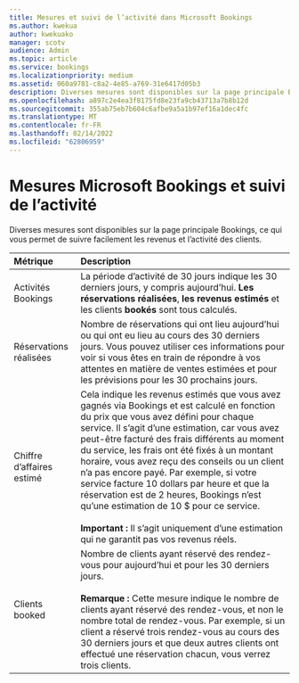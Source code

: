 ```yaml
---
title: Mesures et suivi de l’activité dans Microsoft Bookings
ms.author: kwekua
author: kwekuako
manager: scotv
audience: Admin
ms.topic: article
ms.service: bookings
ms.localizationpriority: medium
ms.assetid: 060a9781-c8a2-4e85-a769-31e6417d05b3
description: Diverses mesures sont disponibles sur la page principale Bookings, ce qui vous permet de suivre facilement les revenus et l’activité des clients.
ms.openlocfilehash: a897c2e4ea3f8175fd8e23fa9cb43713a7b8b12d
ms.sourcegitcommit: 355ab75eb7b604c6afbe9a5a1b97ef16a1dec4fc
ms.translationtype: MT
ms.contentlocale: fr-FR
ms.lasthandoff: 02/14/2022
ms.locfileid: "62806959"
---
```

# <a name="microsoft-bookings-metrics-and-activity-tracking"></a>Mesures Microsoft Bookings et suivi de l’activité

Diverses mesures sont disponibles sur la page principale Bookings, ce qui vous permet de suivre facilement les revenus et l’activité des clients.

| Métrique | Description |
|:---|:---|
| Activités Bookings | La période d’activité de 30 jours indique les 30 derniers jours, y compris aujourd’hui. **Les réservations réalisées**, **les revenus estimés** et les clients **bookés** sont tous calculés. |
| Réservations réalisées | Nombre de réservations qui ont lieu aujourd’hui ou qui ont eu lieu au cours des 30 derniers jours. Vous pouvez utiliser ces informations pour voir si vous êtes en train de répondre à vos attentes en matière de ventes estimées et pour les prévisions pour les 30 prochains jours. |
| Chiffre d’affaires estimé | Cela indique les revenus estimés que vous avez gagnés via Bookings et est calculé en fonction du prix que vous avez défini pour chaque service. Il s’agit d’une estimation, car vous avez peut-être facturé des frais différents au moment du service, les frais ont été fixés à un montant horaire, vous avez reçu des conseils ou un client n’a pas encore payé. Par exemple, si votre service facture 10 dollars par heure et que la réservation est de 2 heures, Bookings n’est qu’une estimation de 10 $ pour ce service.<br/><br/>**Important :** Il s’agit uniquement d’une estimation qui ne garantit pas vos revenus réels. |
| Clients booked | Nombre de clients ayant réservé des rendez-vous pour aujourd’hui et pour les 30 derniers jours.<br/><br/>**Remarque :** Cette mesure indique le nombre de clients ayant réservé des rendez-vous, et non le nombre total de rendez-vous. Par exemple, si un client a réservé trois rendez-vous au cours des 30 derniers jours et que deux autres clients ont effectué une réservation chacun, vous verrez trois clients. |

